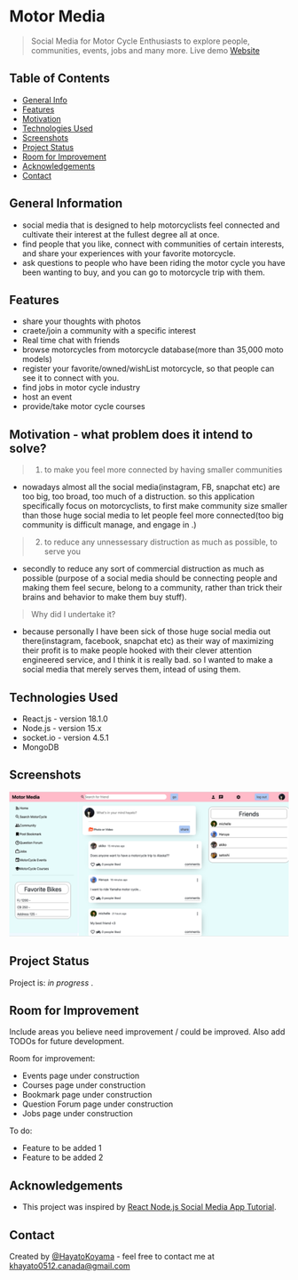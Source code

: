 # Motor Media
> Social Media for Motor Cycle Enthusiasts to explore people, communities, events, jobs and many more.
> Live demo [Website](https://precious-quokka-f56d55.netlify.app)

## Table of Contents
* [General Info](#general-information)
* [Features](#features)
* [Motivation](#motivation--what-problem-does-it-intend-to-solve?)
* [Technologies Used](#technologies-used)
* [Screenshots](#screenshots)
* [Project Status](#project-status)
* [Room for Improvement](#room-for-improvement)
* [Acknowledgements](#acknowledgements)
* [Contact](#contact)
<!-- * [License](#license) -->
<!--
* [Setup](#setup)
* [Usage](#usage)
-->
<!--  what is it? for what ? and how??  -->
## General Information
- social media that is designed to help motorcyclists feel connected and cultivate their interest at the fullest degree all at once.
- find people that you like, connect with communities of certain interests, and share your experiences with your favorite motorcycle. 
- ask questions to people who have been riding the motor cycle you have been wanting to buy, and you can go to motorcycle trip with them.

<!-- what to say? chat, connect with community, search motorcycle and connect with people who has those. find jobs, host an event, provide some courses -->
## Features
- share your thoughts with photos
- craete/join a community with a specific interest
- Real time chat with friends
- browse motorcycles from motorcycle database(more than 35,000 moto models)
- register your favorite/owned/wishList motorcycle, so that people can see it to connect with you.
- find jobs in motor cycle industry
- host an event
- provide/take motor cycle courses


## Motivation - what problem does it intend to solve?

> 1. to make you feel more connected by having smaller communities
- nowadays almost all the social media(instagram, FB, snapchat etc) are too big, too broad, too much of a distruction. so this application specifically focus on motorcyclists, to first make community size smaller than those huge social media to let people feel more connected(too big community is difficult manage, and engage in .)
> 2. to reduce any unnessessary distruction as much as possible, to serve you
-   secondly to reduce any sort of commercial distruction as much as possible (purpose of a social media should be connecting people and making them feel secure, belong to a community, rather than trick their brains and behavior to make them buy stuff).  

> Why did I undertake it?
- because personally I have been sick of those huge social media out there(instagram, facebook, snapchat etc) as their way of maximizing their profit is to make people hooked with their clever attention engineered service, and I think it is really bad. so I wanted to make a social media that merely serves them, intead of using them.
<!-- You don't have to answer all the questions - just the ones relevant to your project. -->




## Technologies Used
- React.js - version 18.1.0
- Node.js - version 15.x
- socket.io - version 4.5.1
- MongoDB 


## Screenshots
![Example screenshot](./images/MMS1.png)
<!-- If you have screenshots you'd like to share, include them here. -->

<!--
## Setup
What are the project requirements/dependencies? Where are they listed? A requirements.txt or a Pipfile.lock file perhaps? Where is it located?

Proceed to describe how to install / setup one's local environment / get started with the project.


## Usage
How does one go about using it?
Provide various use cases and code examples here.

`write-your-code-here`
-->

## Project Status
Project is: _in progress_ .


## Room for Improvement
Include areas you believe need improvement / could be improved. Also add TODOs for future development.

Room for improvement:
- Events page under construction
- Courses page under construction
- Bookmark page under construction
- Question Forum page under construction
- Jobs page under construction

To do:
- Feature to be added 1
- Feature to be added 2


## Acknowledgements
- This project was inspired by  [React Node.js Social Media App Tutorial](https://www.youtube.com/watch?v=pFHyZvVxce0&t=4961s).


## Contact
Created by [@HayatoKoyama](https://github.com/Hayato0512) - feel free to contact me at khayato0512.canada@gmail.com 


<!-- Optional -->
<!-- ## License -->
<!-- This project is open source and available under the [... License](). -->

<!-- You don't have to include all sections - just the one's relevant to your project -->
